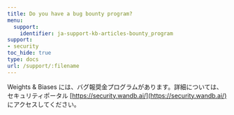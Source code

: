```yaml
---
title: Do you have a bug bounty program?
menu:
  support:
    identifier: ja-support-kb-articles-bounty_program
support:
- security
toc_hide: true
type: docs
url: /support/:filename
---
```


Weights & Biases には、バグ報奨金プログラムがあります。詳細については、セキュリティポータル [https://security.wandb.ai/](https://security.wandb.ai/) にアクセスしてください。

